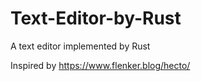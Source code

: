 # Text-Editor-by-Rust
A text editor implemented by Rust

Inspired by https://www.flenker.blog/hecto/
